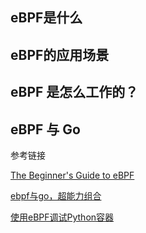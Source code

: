 ## eBPF是什么


## eBPF的应用场景

## eBPF 是怎么工作的？

## eBPF 与 Go

参考链接

[The Beginner's Guide to eBPF](https://github.com/lizrice/ebpf-beginners)

[ebpf与go，超能力组合](https://www.bilibili.com/video/BV19U4y1N7PM?from=search&seid=5715185436358429013&spm_id_from=333.337.0.0)

[使用eBPF调试Python容器](https://www.bilibili.com/video/BV11p4y1q7AH?from=search&seid=5715185436358429013&spm_id_from=333.337.0.0)
